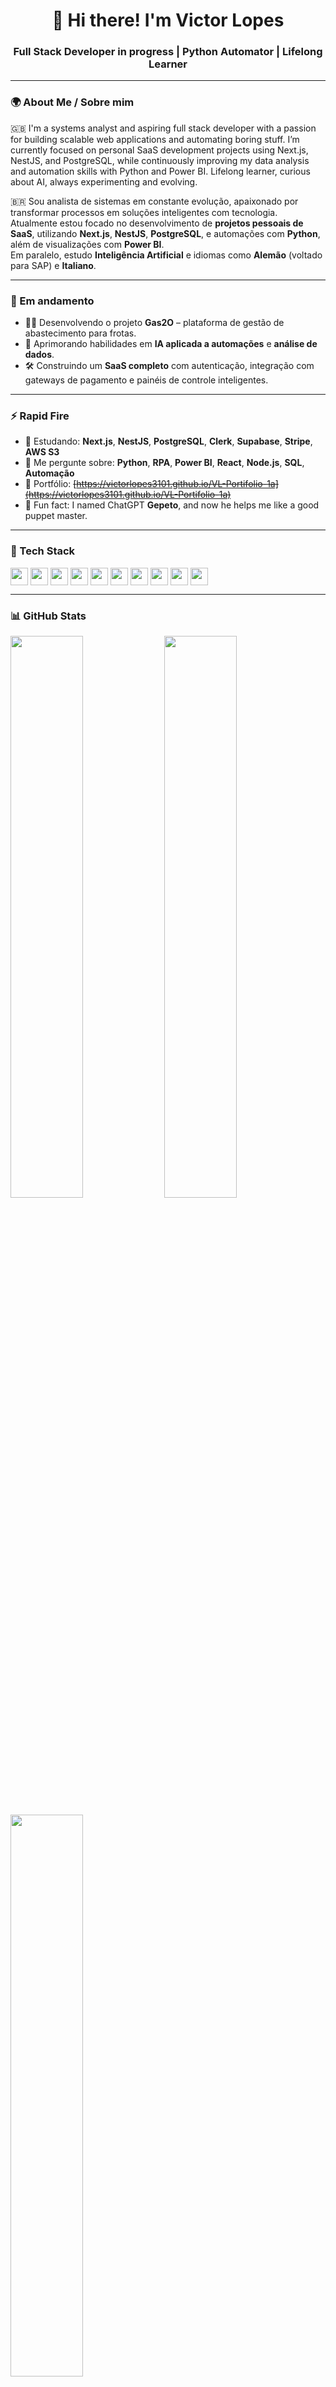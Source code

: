 <div align="center">
  <h1>👋 Hi there! I'm Victor Lopes</h1>
  <h3>Full Stack Developer in progress | Python Automator | Lifelong Learner</h3>
</div>

---

### 🌍 About Me / Sobre mim

🇬🇧 I'm a systems analyst and aspiring full stack developer with a passion for building scalable web applications and automating boring stuff. I’m currently focused on personal SaaS development projects using Next.js, NestJS, and PostgreSQL, while continuously improving my data analysis and automation skills with Python and Power BI. Lifelong learner, curious about AI, always experimenting and evolving.

🇧🇷 Sou analista de sistemas em constante evolução, apaixonado por transformar processos em soluções inteligentes com tecnologia.  
Atualmente estou focado no desenvolvimento de **projetos pessoais de SaaS**, utilizando **Next.js**, **NestJS**, **PostgreSQL**, e automações com **Python**, além de visualizações com **Power BI**.  
Em paralelo, estudo **Inteligência Artificial** e idiomas como **Alemão** (voltado para SAP) e **Italiano**.  

---

### 🚀 Em andamento

- 👨‍💻 Desenvolvendo o projeto **Gas2O** – plataforma de gestão de abastecimento para frotas.
- 🧠 Aprimorando habilidades em **IA aplicada a automações** e **análise de dados**.
- 🛠️ Construindo um **SaaS completo** com autenticação, integração com gateways de pagamento e painéis de controle inteligentes.

---

### ⚡ Rapid Fire

- 🌱 Estudando: **Next.js**, **NestJS**, **PostgreSQL**, **Clerk**, **Supabase**, **Stripe**, **AWS S3**
- 💬 Me pergunte sobre: **Python**, **RPA**, **Power BI**, **React**, **Node.js**, **SQL**, **Automação**
- 📂 Portfólio: ~~[https://victorlopes3101.github.io/VL-Portifolio-1a](https://victorlopes3101.github.io/VL-Portifolio-1a)~~
- 🤖 Fun fact: I named ChatGPT **Gepeto**, and now he helps me like a good puppet master.

---

### 🧰 Tech Stack

<div style="display: flex; flex-wrap: wrap; gap: 4px;">
  <img src="https://img.shields.io/badge/Python-306998?logo=python&logoColor=white" height="28" />
  <img src="https://img.shields.io/badge/React-20232A?logo=react&logoColor=61DAFB" height="28" />
  <img src="https://img.shields.io/badge/Next.js-000000?logo=next.js&logoColor=white" height="28" />
  <img src="https://img.shields.io/badge/NestJS-E0234E?logo=nestjs&logoColor=white" height="28" />
  <img src="https://img.shields.io/badge/Node.js-43853D?logo=node.js&logoColor=white" height="28" />
  <img src="https://img.shields.io/badge/PostgreSQL-336791?logo=postgresql&logoColor=white" height="28" />
  <img src="https://img.shields.io/badge/Power%20BI-F2C811?logo=powerbi&logoColor=black" height="28" />
  <img src="https://img.shields.io/badge/GitHub-181717?logo=github&logoColor=white" height="28" />
  <img src="https://img.shields.io/badge/Git-F05032?logo=git&logoColor=white" height="28" />
  <img src="https://img.shields.io/badge/Figma-F24E1E?logo=figma&logoColor=white" height="28" />
</div>

---

### 📊 GitHub Stats

<p align="left">
  <img width="48%" src="https://github-readme-stats.vercel.app/api?username=VictorLopes3101&show_icons=true&theme=default&include_all_commits=true" />
  <img width="48%" src="https://github-readme-stats.vercel.app/api/top-langs/?username=VictorLopes3101&layout=compact&langs_count=6" />
</p>

<p align="left">
  <img width="48%" src="https://streak-stats.demolab.com?user=VictorLopes3101&theme=default" />
</p>

---

### ☕ Apoie meu trabalho

Se curtir algum projeto, considere me apoiar com um café!  
<a href="https://buymeacoffee.com/victorlopes3101" target="
